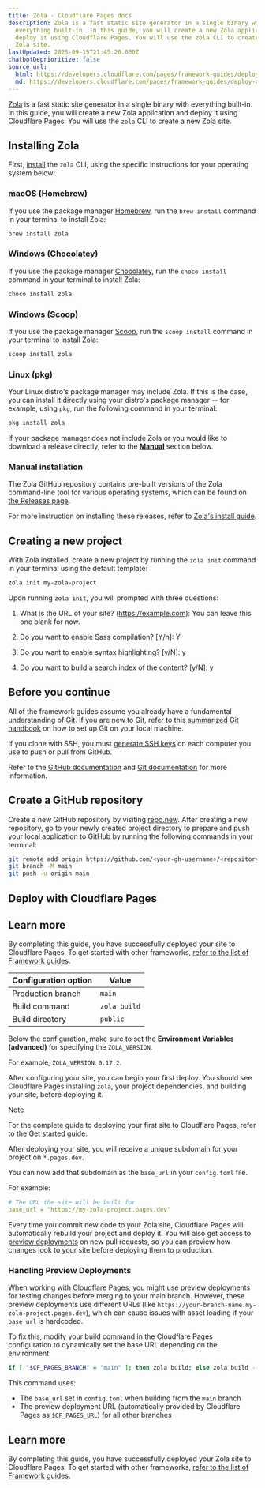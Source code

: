 ```yaml
---
title: Zola · Cloudflare Pages docs
description: Zola is a fast static site generator in a single binary with
  everything built-in. In this guide, you will create a new Zola application and
  deploy it using Cloudflare Pages. You will use the zola CLI to create a new
  Zola site.
lastUpdated: 2025-09-15T21:45:20.000Z
chatbotDeprioritize: false
source_url:
  html: https://developers.cloudflare.com/pages/framework-guides/deploy-a-zola-site/
  md: https://developers.cloudflare.com/pages/framework-guides/deploy-a-zola-site/index.md
---
```


[Zola](https://www.getzola.org/) is a fast static site generator in a single binary with everything built-in. In this guide, you will create a new Zola application and deploy it using Cloudflare Pages. You will use the `zola` CLI to create a new Zola site.

## Installing Zola

First, [install](https://www.getzola.org/documentation/getting-started/installation/) the `zola` CLI, using the specific instructions for your operating system below:

### macOS (Homebrew)

If you use the package manager [Homebrew](https://brew.sh), run the `brew install` command in your terminal to install Zola:

```sh
brew install zola
```

### Windows (Chocolatey)

If you use the package manager [Chocolatey](https://chocolatey.org/), run the `choco install` command in your terminal to install Zola:

```sh
choco install zola
```

### Windows (Scoop)

If you use the package manager [Scoop](https://scoop.sh/), run the `scoop install` command in your terminal to install Zola:

```sh
scoop install zola
```

### Linux (pkg)

Your Linux distro's package manager may include Zola. If this is the case, you can install it directly using your distro's package manager -- for example, using `pkg`, run the following command in your terminal:

```sh
pkg install zola
```

If your package manager does not include Zola or you would like to download a release directly, refer to the [**Manual**](https://developers.cloudflare.com/pages/framework-guides/deploy-a-zola-site/#manual-installation) section below.

### Manual installation

The Zola GitHub repository contains pre-built versions of the Zola command-line tool for various operating systems, which can be found on [the Releases page](https://github.com/getzola/zola/releases).

For more instruction on installing these releases, refer to [Zola's install guide](https://www.getzola.org/documentation/getting-started/installation/).

## Creating a new project

With Zola installed, create a new project by running the `zola init` command in your terminal using the default template:

```sh
zola init my-zola-project
```

Upon running `zola init`, you will prompted with three questions:

1. What is the URL of your site? (<https://example.com>): You can leave this one blank for now.

2. Do you want to enable Sass compilation? \[Y/n]: Y

3. Do you want to enable syntax highlighting? \[y/N]: y

4. Do you want to build a search index of the content? \[y/N]: y

## Before you continue

All of the framework guides assume you already have a fundamental understanding of [Git](https://git-scm.com/). If you are new to Git, refer to this [summarized Git handbook](https://guides.github.com/introduction/git-handbook/) on how to set up Git on your local machine.

If you clone with SSH, you must [generate SSH keys](https://docs.github.com/en/github/authenticating-to-github/connecting-to-github-with-ssh/generating-a-new-ssh-key-and-adding-it-to-the-ssh-agent) on each computer you use to push or pull from GitHub.

Refer to the [GitHub documentation](https://guides.github.com/introduction/git-handbook/) and [Git documentation](https://git-scm.com/book/en/v2) for more information.

## Create a GitHub repository

Create a new GitHub repository by visiting [repo.new](https://repo.new). After creating a new repository, go to your newly created project directory to prepare and push your local application to GitHub by running the following commands in your terminal:

```sh
git remote add origin https://github.com/<your-gh-username>/<repository-name>
git branch -M main
git push -u origin main
```

## Deploy with Cloudflare Pages

## Learn more

By completing this guide, you have successfully deployed your site to Cloudflare Pages. To get started with other frameworks, [refer to the list of Framework guides](https://developers.cloudflare.com/pages/framework-guides/).

| Configuration option | Value |
| - | - |
| Production branch | `main` |
| Build command | `zola build` |
| Build directory | `public` |

Below the configuration, make sure to set the **Environment Variables (advanced)** for specifying the `ZOLA_VERSION`.

For example, `ZOLA_VERSION`: `0.17.2`.

After configuring your site, you can begin your first deploy. You should see Cloudflare Pages installing `zola`, your project dependencies, and building your site, before deploying it.

Note

For the complete guide to deploying your first site to Cloudflare Pages, refer to the [Get started guide](https://developers.cloudflare.com/pages/get-started/).

After deploying your site, you will receive a unique subdomain for your project on `*.pages.dev`.

You can now add that subdomain as the `base_url` in your `config.toml` file.

For example:

```yaml
# The URL the site will be built for
base_url = "https://my-zola-project.pages.dev"
```

Every time you commit new code to your Zola site, Cloudflare Pages will automatically rebuild your project and deploy it. You will also get access to [preview deployments](https://developers.cloudflare.com/pages/configuration/preview-deployments/) on new pull requests, so you can preview how changes look to your site before deploying them to production.

### Handling Preview Deployments

When working with Cloudflare Pages, you might use preview deployments for testing changes before merging to your main branch. However, these preview deployments use different URLs (like `https://your-branch-name.my-zola-project.pages.dev`), which can cause issues with asset loading if your `base_url` is hardcoded.

To fix this, modify your build command in the Cloudflare Pages configuration to dynamically set the base URL depending on the environment:

```sh
if [ "$CF_PAGES_BRANCH" = "main" ]; then zola build; else zola build --base-url $CF_PAGES_URL; fi
```

This command uses:

* The `base_url` set in `config.toml` when building from the `main` branch
* The preview deployment URL (automatically provided by Cloudflare Pages as `$CF_PAGES_URL`) for all other branches

## Learn more

By completing this guide, you have successfully deployed your Zola site to Cloudflare Pages. To get started with other frameworks, [refer to the list of Framework guides](https://developers.cloudflare.com/pages/framework-guides/).
